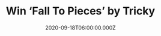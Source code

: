 ---
campaign-uuid: "c-05ee8183-1f23-4d20-a4af-9b6592dc444c"
type: "Competition"
category: "Music"
date: "2020-09-18T06:00:00.000Z"
end-date: "2020-10-18T06:00:00.000Z"
disable-form: false
is_promoted: false
has_entry_page: true
title: "Win ‘Fall To Pieces’ by Tricky"
competition-description: "<p>We have managed to get our hands on one copy of Tricky’\
  s 14th studio album: ‘Fall To Pieces’. The album follows a period of grief for the\
  \ veteran producer and rapper, whose daughter Mazy Topley-Bird, herself a musician,\_\
  died in May at the age of 24, a moment which he described later as the “day my world\
  \ ended”.</p>\n<p>Such an amazing album. Click below for a chance to win.</p>\n"
hero-header: "Win ‘Fall To Pieces’ by Tricky"
terms-confirmation: "N/A"
banner-img: "https://assets.expresslyapp.com/asset-b813911d-3acc-41a7-8779-e82eecd004f8.jpg"
logo-left-href: "http://club.expressly.io"
logo-left-image: "https://assets.expresslyapp.com/asset-792c3836-6cf5-44ca-a1d5-de63c3747837.jpg"
logo-left-title: "Expressly club"
bg-image-hero: "https://assets.expresslyapp.com/asset-b6b76e12-3809-4160-b949-d59417c551b7.jpg"
bg-image-first: "https://assets.expresslyapp.com/asset-59ecfc6e-3de9-42de-a406-ac94a92cb2be.jpg"
section1-content: "<p>'Fall To Pieces' is Tricky’s 14th studio album. It was recorded\
  \ in Tricky's Berlin studio in late 2019. Tricky is keen to point out that the tracks\
  \ on the record can be deceptive; often short, ending abruptly and moving on to\
  \ the next without warning. Although instrumentation varies from bursts of tense\
  \ synths, distorted dial tones, and samples, the song's lyrics can be dark and dense.</p>\n\
  <p>Click below for a chance to win it now.</p>\n"
entry-title: "Win ‘Fall To Pieces’ by Tricky"
entry-content: "<p>Enter the draw to win ‘Fall To Pieces’ by Tricky by completing\
  \ the form below before 23:59 on the 18th of October 2020.</p>\n"
has-winner: false
prize-description: "‘Fall To Pieces’ by Tricky"
special-conditions: "Multiple entries are allowed up to one every day.\r\n\r\nThis\
  \ competition is also available on: https://aaa.nme.com/competitions/fall-to-pieces-tricky-giveaway"
country-restrictions:
- "GB"
---